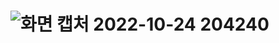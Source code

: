 # ![화면 캡처 2022-10-24 204240](https://user-images.githubusercontent.com/112842467/197517963-218d7602-d06c-4bf1-94f7-57d6a2f5a055.png)
